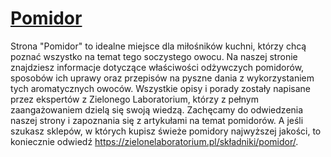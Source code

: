 # [Pomidor](https://zielonelaboratorium.pl/składniki/pomidor/)

Strona "Pomidor" to idealne miejsce dla miłośników kuchni, którzy chcą poznać wszystko na temat tego soczystego owocu. Na naszej stronie znajdziesz informacje dotyczące właściwości odżywczych pomidorów, sposobów ich uprawy oraz przepisów na pyszne dania z wykorzystaniem tych aromatycznych owoców. Wszystkie opisy i porady zostały napisane przez ekspertów z Zielonego Laboratorium, którzy z pełnym zaangażowaniem dzielą się swoją wiedzą. Zachęcamy do odwiedzenia naszej strony i zapoznania się z artykułami na temat pomidorów. A jeśli szukasz sklepów, w których kupisz świeże pomidory najwyższej jakości, to koniecznie odwiedź https://zielonelaboratorium.pl/składniki/pomidor/.